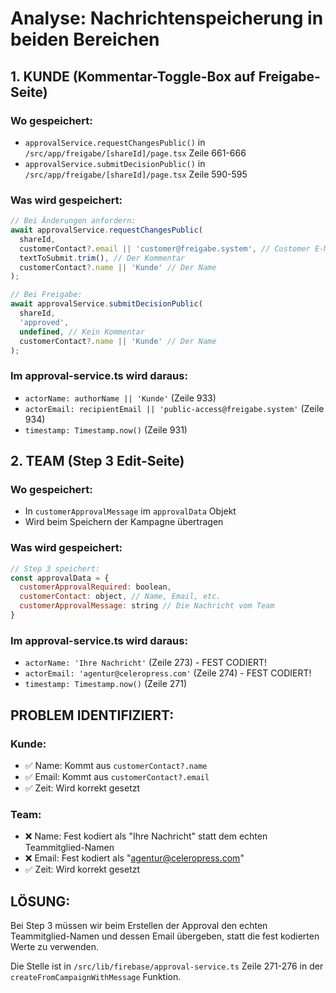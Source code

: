 # Analyse: Nachrichtenspeicherung in beiden Bereichen

## 1. KUNDE (Kommentar-Toggle-Box auf Freigabe-Seite)

### Wo gespeichert:
- `approvalService.requestChangesPublic()` in `/src/app/freigabe/[shareId]/page.tsx` Zeile 661-666
- `approvalService.submitDecisionPublic()` in `/src/app/freigabe/[shareId]/page.tsx` Zeile 590-595

### Was wird gespeichert:
```javascript
// Bei Änderungen anfordern:
await approvalService.requestChangesPublic(
  shareId,
  customerContact?.email || 'customer@freigabe.system', // Customer E-Mail
  textToSubmit.trim(), // Der Kommentar
  customerContact?.name || 'Kunde' // Der Name
);

// Bei Freigabe:
await approvalService.submitDecisionPublic(
  shareId,
  'approved',
  undefined, // Kein Kommentar
  customerContact?.name || 'Kunde' // Der Name
);
```

### Im approval-service.ts wird daraus:
- `actorName: authorName || 'Kunde'` (Zeile 933)
- `actorEmail: recipientEmail || 'public-access@freigabe.system'` (Zeile 934)
- `timestamp: Timestamp.now()` (Zeile 931)

## 2. TEAM (Step 3 Edit-Seite)

### Wo gespeichert:
- In `customerApprovalMessage` im `approvalData` Objekt
- Wird beim Speichern der Kampagne übertragen

### Was wird gespeichert:
```javascript
// Step 3 speichert:
const approvalData = {
  customerApprovalRequired: boolean,
  customerContact: object, // Name, Email, etc.
  customerApprovalMessage: string // Die Nachricht vom Team
}
```

### Im approval-service.ts wird daraus:
- `actorName: 'Ihre Nachricht'` (Zeile 273) - FEST CODIERT!
- `actorEmail: 'agentur@celeropress.com'` (Zeile 274) - FEST CODIERT!
- `timestamp: Timestamp.now()` (Zeile 271)

## PROBLEM IDENTIFIZIERT:

### Kunde:
- ✅ Name: Kommt aus `customerContact?.name` 
- ✅ Email: Kommt aus `customerContact?.email`
- ✅ Zeit: Wird korrekt gesetzt

### Team: 
- ❌ Name: Fest kodiert als "Ihre Nachricht" statt dem echten Teammitglied-Namen
- ❌ Email: Fest kodiert als "agentur@celeropress.com" 
- ✅ Zeit: Wird korrekt gesetzt

## LÖSUNG:
Bei Step 3 müssen wir beim Erstellen der Approval den echten Teammitglied-Namen und dessen Email übergeben, statt die fest kodierten Werte zu verwenden.

Die Stelle ist in `/src/lib/firebase/approval-service.ts` Zeile 271-276 in der `createFromCampaignWithMessage` Funktion.